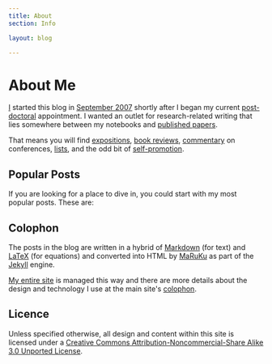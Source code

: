 ```yaml
---
title: About
section: Info

layout: blog

---
```


About Me
===========================

[I][] started this blog in [September 2007][start] shortly after I began my
current [post-doctoral][] appointment. I wanted an outlet 
for research-related writing that lies somewhere between my notebooks and 
[published papers][pubs]. 

That means you will find [expositions][jensen], [book reviews][sc], 
[commentary][] on conferences, [lists][], and the odd bit of 
[self-promotion][idr]. 

[I]: /
[start]: /iem/introducing-inductio-ex-machina.html
[pubs]: /work/pubs/
[idr]: /iem/information-divergence-and-risk.html
[lists]: /iem/ml-and-stats-people-on-twitter.html
[post-doctoral]: /work/
[sc]: /iem/supercrunchers.html
[commentary]: /iem/colt-2008-highlights.html

Popular Posts
-------------

If you are looking for a place to dive in, you could start with my most popular 
posts. These are:


[highdim]: /iem/warning-high-dimensions.html
[jensen]: /iem/behold-jensens-inequality.html
[grue]: iem/the-mathematical-grue.html
[aoc]: /iem/prediction-and-the-axiom-of-choice.html

Colophon
--------
The posts in the blog are written in a hybrid of [Markdown][] (for text) and
[LaTeX][] (for equations) and converted into HTML by [MaRuKu][] as part of 
the [Jekyll][] engine. 

[My entire site](/) is managed this way and there are more details about the 
design and technology I use at the main site's [colophon][].

[jekyll]: http://github.com/mreid/jekyll/
[markdown]: http://daringfireball.net/projects/markdown/
[latex]: http://www.latex-project.org/
[maruku]: http://maruku.rubyforge.org/
[colophon]: /info/site.html

Licence
-------

Unless specified otherwise, all design and content within this site is 
licensed under a <a rel="license" href="http://creativecommons.org/licenses/by-nc-sa/3.0/">Creative Commons Attribution-Noncommercial-Share Alike 3.0 Unported License</a>.
